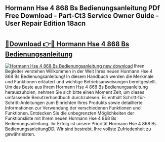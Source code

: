 ## Hormann Hse 4 868 Bs Bedienungsanleitung PDf Free Download - Part-Ct3 Service Owner Guide - User Repair Edition 18acn

# <h2><a href="http://df4dkt.blite.top/?on=Hormann+Hse+4+868+Bs+Bedienungsanleitung">🔗Download 👉🔴 Hormann Hse 4 868 Bs Bedienungsanleitung</a></h2>

[![Hormann Hse 4 868 Bs Bedienungsanleitung new download](https://i.imgur.com/lujVjoI.png)](http://df4dkt.blite.top/?on=Hormann+Hse+4+868+Bs+Bedienungsanleitung)
Ihren Begleiter verstehen Willkommen in der Welt Ihres neuen Hormann Hse 4 868 Bs Bedienungsanleitung! In diesem Handbuch werden die Merkmale und Funktionen erläutert und wichtige Betriebsanweisungen bereitgestellt. Um das Beste aus Ihrem Hormann Hse 4 868 Bs Bedienungsanleitung herauszuholen, nehmen Sie sich bitte einen Moment Zeit, um dieses umfassende Benutzerhandbuch durchzulesen. Es enthält Schritt-für-Schritt-Anleitungen zum Einrichten Ihres Produkts sowie detaillierte Informationen zur Verwendung der verschiedenen Funktionen und Funktionen. Entdecken Sie die unbegrenzten Möglichkeiten der Funktionsliste mit Ihrem neuen Hormann Hse 4 868 Bs Bedienungsanleitung. Ihr Erfolg ist unsere Priorität Hormann Hse 4 868 Bs BedienungsanleitungDD. Wir sind bestrebt, Ihre vollste Zufriedenheit zu gewährleisten.
